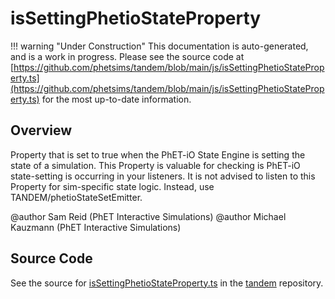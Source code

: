 # isSettingPhetioStateProperty

!!! warning "Under Construction"
    This documentation is auto-generated, and is a work in progress. Please see the source code at
    [https://github.com/phetsims/tandem/blob/main/js/isSettingPhetioStateProperty.ts](https://github.com/phetsims/tandem/blob/main/js/isSettingPhetioStateProperty.ts) for the most up-to-date information.

## Overview

Property that is set to true when the PhET-iO State Engine is setting the state of a simulation. This Property
is valuable for checking is PhET-iO state-setting is occurring in your listeners. It is not advised to listen
to this Property for sim-specific state logic. Instead, use TANDEM/phetioStateSetEmitter.

@author Sam Reid (PhET Interactive Simulations)
@author Michael Kauzmann (PhET Interactive Simulations)



## Source Code

See the source for [isSettingPhetioStateProperty.ts](https://github.com/phetsims/tandem/blob/main/js/isSettingPhetioStateProperty.ts) in the [tandem](https://github.com/phetsims/tandem) repository.
